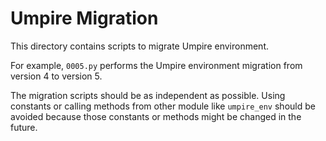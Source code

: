 # Umpire Migration
This directory contains scripts to migrate Umpire environment.

For example, `0005.py` performs the Umpire environment migration from version 4
to version 5.

The migration scripts should be as independent as possible. Using constants or
calling methods from other module like `umpire_env` should be avoided because
those constants or methods might be changed in the future.
